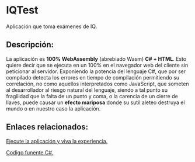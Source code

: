 # IQTest
Aplicación que toma exámenes de IQ.
## Descripción: 
La aplicación es **100% WebAssembly** (abrebiado Wasm) **C# + HTML**. Esto quiere decir que se ejecuta en un 100% en el navegador web del cliente sin peticionar al servidor.
Exponiendo la potencia del lenguaje C#, que por ser compilado detecta los errores en tiempo de compilación permitiendo su correlación, no como aquellos interpretados como JavaScript, que someten al desarrollador al riesgo natural del lenguaje, siendo a tal punto su fragilidad que la falta de un punto y coma, o la carencia de un cierre de llaves, puede causar un **efecto mariposa** donde su sutil aleteo destruya el mundo o en nuestro caso la aplicación.

## Enlaces relacionados:
[Ejecute la aplicación y viva la experiencia.](https://horacioaldotore.github.io/IQTest)

[Codigo funente C#.](https://github.com/HoracioAldoTore/IQTest-SourceCode)
